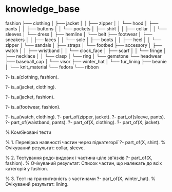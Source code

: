 # knowledge_base
fashion
├── clothing
│   ├── jacket
│   │   ├── zipper
│   │   └── hood
│   ├── pants
│   │   ├── buttons
│   │   └── pockets
│   ├── shirt
│   │   ├── collar
│   │   └── sleeves
│   └── dress
│       ├── hemline
│       └── belt
├── footwear
│   ├── sneakers
│   │   ├── laces
│   │   └── sole
│   ├── boots
│   │   ├── heel
│   │   └── zipper
│   └── sandals
│       ├── straps
│       └── footbed
├── accessory
│   ├── watch
│   │   ├── wristband
│   │   └── clock_face
│   ├── scarf
│   │   └── fringe
│   ├── necklace
│   │   └── clasp
│   └── ring
│       └── gemstone
└── headwear
    ├── baseball_cap
    │   └── visor
    ├── winter_hat
    │   └── fur_lining
    ├── beanie
    │   └── knit_material
    └── fedora
        └── ribbon




?- is_a(clothing, fashion).

?- is_a(jacket, clothing).

?- is_a(jacket, fashion).

?- is_a(footwear, fashion).

?- is_a(watch, clothing).
?- part_of(zipper, jacket).
?- part_of(sleeve, pants).
?- part_of(waistband, pants).
?- part_of(X, clothing).
?- part_of(X, jacket).

% Комбіновані тести

% 1. Перевірка наявності частин через підкатегорії
?- part_of(X, shirt).
% Очікуваний результат: collar, sleeve.

% 2. Тестування родо-видових і частина-ціле зв'язків
?- part_of(X, fashion).
% Очікуваний результат: Список частин, що належать до всіх категорій у fashion.

% 3. Тест на транзитивність з частинами
?- part_of(X, winter_hat).
% Очікуваний результат: lining.
